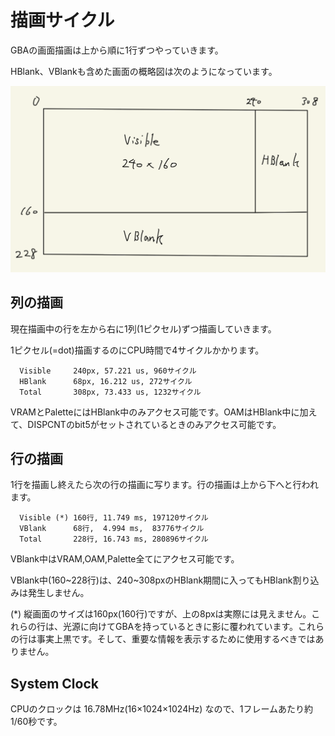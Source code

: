 # 描画サイクル

GBAの画面描画は上から順に1行ずつやっていきます。

HBlank、VBlankも含めた画面の概略図は次のようになっています。

![screen_size](../img/screen_size.png)

## 列の描画

現在描画中の行を左から右に1列(1ピクセル)ずつ描画していきます。

1ピクセル(=dot)描画するのにCPU時間で4サイクルかかります。

```
  Visible     240px, 57.221 us, 960サイクル
  HBlank      68px, 16.212 us, 272サイクル
  Total       308px, 73.433 us, 1232サイクル
```

VRAMとPaletteにはHBlank中のみアクセス可能です。OAMはHBlank中に加えて、DISPCNTのbit5がセットされているときのみアクセス可能です。

## 行の描画

1行を描画し終えたら次の行の描画に写ります。行の描画は上から下へと行われます。

```
  Visible (*) 160行, 11.749 ms, 197120サイクル
  VBlank      68行,  4.994 ms,  83776サイクル
  Total       228行, 16.743 ms, 280896サイクル
```

VBlank中はVRAM,OAM,Palette全てにアクセス可能です。

VBlank中(160~228行)は、240~308pxのHBlank期間に入ってもHBlank割り込みは発生しません。

(*) 縦画面のサイズは160px(160行)ですが、上の8pxは実際には見えません。これらの行は、光源に向けてGBAを持っているときに影に覆われています。これらの行は事実上黒です。そして、重要な情報を表示するために使用するべきではありません。

## System Clock

CPUのクロックは 16.78MHz(16×1024×1024Hz) なので、1フレームあたり約1/60秒です。
